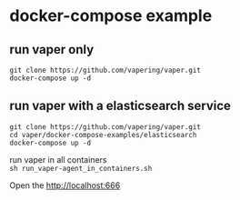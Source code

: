 # docker-compose example


## run vaper only

```shell
git clone https://github.com/vapering/vaper.git
docker-compose up -d
```

## run vaper with a elasticsearch service

```shell
git clone https://github.com/vapering/vaper.git   
cd vaper/docker-compose-examples/elasticsearch  
docker-compose up -d
```

run vaper in all containers  
`sh run_vaper-agent_in_containers.sh`


Open the [http://localhost:666](http://localhost:666)


